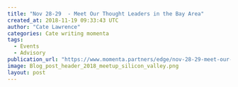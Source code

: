 ```yaml
---
title: "Nov 28-29  - Meet Our Thought Leaders in the Bay Area"
created_at: 2018-11-19 09:33:43 UTC
author: "Cate Lawrence"
categories: Cate writing momenta
tags: 
  - Events
  - Advisory
publication_url: "https://www.momenta.partners/edge/nov-28-29-meet-our-thought-leaders-in-the-bay-area"
image: Blog_post_header_2018_meetup_silicon_valley.png
layout: post
---
```

